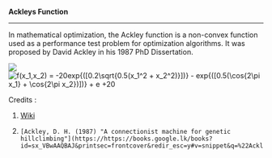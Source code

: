 **Ackleys Function**

---

In mathematical optimization, the Ackley function is a non-convex function used as a performance test problem for optimization algorithms. It was proposed by David Ackley in his 1987 PhD Dissertation.

<img src="https://www.codecogs.com/eqnedit.php?latex=f(x_1,x_2)&space;=&space;-20exp{([0.2\sqrt{0.5(x_1^2&space;&plus;&space;x_2^2)}])}&space;-&space;exp{([0.5(\cos{2\pi&space;x_1}&space;&plus;&space;\cos{2\pi&space;x_2})])}&space;&plus;&space;e&space;&plus;20" target="_blank"><img src="https://latex.codecogs.com/svg.latex?f(x_1,x_2)&space;=&space;-20exp{([0.2\sqrt{0.5(x_1^2&space;&plus;&space;x_2^2)}])}&space;-&space;exp{([0.5(\cos{2\pi&space;x_1}&space;&plus;&space;\cos{2\pi&space;x_2})])}&space;&plus;&space;e&space;&plus;20" title="f(x_1,x_2) = -20exp{([0.2\sqrt{0.5(x_1^2 + x_2^2)}])} - exp{([0.5(\cos{2\pi x_1} + \cos{2\pi x_2})])} + e +20">

Credits : 

1.   [Wiki](https://https://en.wikipedia.org/wiki/Ackley_function)
2.     [Ackley, D. H. (1987) "A connectionist machine for genetic hillclimbing"](https://https://books.google.lk/books?id=sx_VBwAAQBAJ&printsec=frontcover&redir_esc=y#v=snippet&q=%22Ackley%20function%22&f=false)

